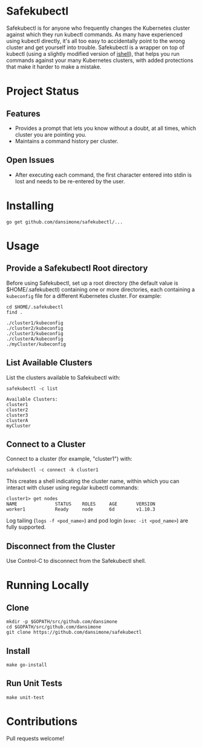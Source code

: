 # Safekubectl

Safekubectl is for anyone who frequently changes the Kubernetes cluster against which they run kubectl commands.
As many have experienced using kubectl directly, it's all too easy to accidentally point to the wrong cluster
and get yourself into trouble.  Safekubectl is a wrapper on top of kubectl (using a slightly modified version of
[ishell](https://github.com/abiosoft/ishell)), that helps you run commands against your many Kubernetes clusters,
with added protections that make it harder to make a mistake.

# Project Status

## Features

* Provides a prompt that lets you know without a doubt, at all times, which cluster you are pointing you.
* Maintains a command history per cluster.

## Open Issues

* After executing each command, the first character entered into stdin is lost and needs to be re-entered by the user.

# Installing

```
go get github.com/dansimone/safekubectl/...
```

# Usage

## Provide a Safekubectl Root directory

Before using Safekubectl, set up a root directory (the default value is $HOME/.safekubectl) containing one or more
directories, each containing a `kubeconfig` file for a different Kubernetes cluster.  For example:

```
cd $HOME/.safekubectl
find .

./cluster1/kubeconfig
./cluster2/kubeconfig
./cluster3/kubeconfig
./clusterA/kubeconfig
./myCluster/kubeconfig
```

## List Available Clusters

List the clusters available to Safekubectl with:

```
safekubectl -c list

Available Clusters:
cluster1
cluster2
cluster3
clusterA
myCluster
```

## Connect to a Cluster

Connect to a cluster (for example, "cluster1") with:

```
safekubectl -c connect -k cluster1
```

This creates a shell indicating the cluster name, within which you can interact with cluser using regular kubectl
commands:

```
cluster1> get nodes
NAME              STATUS    ROLES     AGE       VERSION
worker1           Ready     node      6d        v1.10.3
```

Log tailing (`logs -f <pod_name>`) and pod login (`exec -it <pod_name>`) are fully supported.

## Disconnect from the Cluster

Use Control-C to disconnect from the Safekubectl shell.

# Running Locally

## Clone

```
mkdir -p $GOPATH/src/github.com/dansimone
cd $GOPATH/src/github.com/dansimone
git clone https://github.com/dansimone/safekubectl
```

## Install

```
make go-install
```

## Run Unit Tests

```
make unit-test
```

# Contributions

Pull requests welcome!